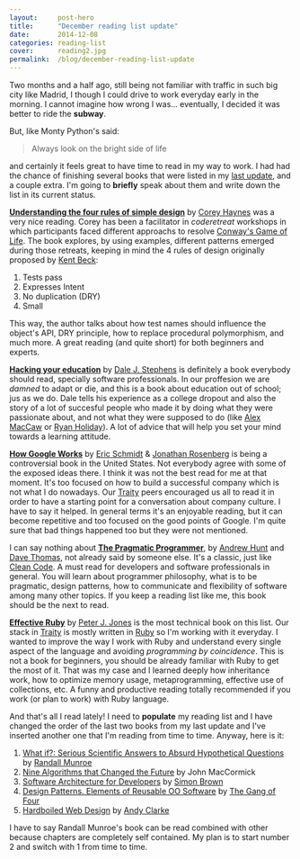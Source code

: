 ```yaml
---
layout:     post-hero
title:      "December reading list update"
date:       2014-12-08
categories: reading-list
cover:      reading2.jpg
permalink:  /blog/december-reading-list-update
---
```

Two months and a half ago, still being not familiar with traffic in such big city like Madrid, I though I could drive to work everyday early in the morning. I cannot imagine how wrong I was... eventually, I decided it was better to ride the **subway**.

But, like Monty Python's said:

> Always look on the bright side of life

and certainly it feels great to have time to read in my way to work. I had had the chance of finishing several books that were listed in my [last update](http://blog.javivelasco.com/reading-list-update/), and a couple extra. I'm going to **briefly** speak about them and write down the list in its current status.

**[Understanding the four rules of simple design](https://leanpub.com/4rulesofsimpledesign)** by [Corey Haynes](https://twitter.com/coreyhaines) was a very nice reading. Corey has been a facilitator in *coderetreat* workshops in which participants faced different approachs to resolve [Conway's Game of Life](http://en.wikipedia.org/wiki/Conway%27s_Game_of_Life). The book explores, by using examples, different patterns emerged during those retreats, keeping in mind the 4 rules of design originally proposed by [Kent Beck](https://twitter.com/kentbeck):

1. Tests pass
2. Expresses Intent
3. No duplication (DRY)
4. Small

This way, the author talks about how test names should influence the object's API, DRY principle, how to replace procedural polymorphism, and much more. A great reading (and quite short) for both beginners and experts.

**[Hacking your education](http://www.amazon.com/Hacking-Your-Education-Lectures-Thousands/dp/0399159967)** by [Dale J. Stephens](https://twitter.com/DaleJStephens) is definitely a book everybody should read, specially software professionals. In our proffesion we are *damned* to adapt or die, and this is a book about education out of school; jus as we do. Dale tells his experience as a college dropout and also the story of a lot of succesful people who made it by doing what they were passionate about, and not what they were supposed to do (like [Alex MacCaw](http://alexmaccaw.com/) or [Ryan Holiday](http://www.ryanholiday.net/)). A lot of advice that will help you set your mind towards a learning attitude.

**[How Google Works](http://www.amazon.es/How-Google-Works-Eric-Schmidt/dp/1455582344)** by [Eric Schmidt](https://twitter.com/ericschmidt) & [Jonathan Rosenberg](https://twitter.com/jjrosenberg) is being a controversial book in the United States. Not everybody agree with some of the exposed ideas there. I think it was not the best read for me at that moment. It's too focused on how to build a successful company which is not what I do nowadays. Our [Traity](www.traity.com) peers encouraged us all to read it in order to have a starting point for a conversation about company culture. I have to say it helped. In general terms it's an enjoyable reading, but it can become repetitive and too focused on the good points of Google. I'm quite sure that bad things happened too but they were not mentioned.

I can say nothing about **[The Pragmatic Programmer](http://www.amazon.com/The-Pragmatic-Programmer-Journeyman-Master/dp/020161622X)**, by [Andrew Hunt](https://twitter.com/PragmaticAndy) and [Dave Thomas](https://twitter.com/pragdave), not already said by someone else. It's a classic, just like [Clean Code](http://www.amazon.es/Clean-code-Handbook-Software-Craftsmanship/dp/0132350882). A must read for developers and software professionals in general. You will learn about programmer philosophy, what is to be pragmatic, design patterns, how to communicate and flexibility of software among many other topics. If you keep a reading list like me, this book should be the next to read.

**[Effective Ruby](http://www.effectiveruby.com/)** by [Peter J. Jones](https://twitter.com/contextualdev) is the most technical book on this list. Our stack in [Traity](www.traity.com) is mostly written in [Ruby](https://www.ruby-lang.org/en/) so I'm working with it everyday. I wanted to improve the way I work with Ruby and understand every single aspect of the language and avoiding *programming by coincidence*. This is not a book for beginners, you should be already familiar with Ruby to get the most of it. That was my case and I learned deeply how inheritance work, how to optimize memory usage, metaprogramming, effective use of collections, etc. A funny and productive reading totally recommended if you work (or plan to work) with Ruby language.

And that's all I read lately! I need to **populate** my reading list and I have changed the order of the last two books from my last update and I've inserted another one that I'm reading from time to time. Anyway, here is it:

1. [What if?: Serious Scientific Answers to Absurd Hypothetical Questions](http://www.amazon.es/What-If-Scientific-Hypothetical-Questions/dp/0544272994) by [Randall Munroe](http://xkcd.com/about/)
2. [Nine Algorithms that Changed the Future](http://www.amazon.com/Nine-Algorithms-That-Changed-Future/dp/0691158193) by John MacCormick
3. [Software Architecture for Developers](https://leanpub.com/software-architecture-for-developers) by [Simon Brown](https://twitter.com/simonbrown)
4. [Design Patterns. Elements of Reusable OO Software](http://www.amazon.es/Design-Patterns-Elements-Reusable-Object-Oriented/dp/0201633612) by [The Gang of Four](http://en.wikipedia.org/wiki/Design_Patterns)
5. [Hardboiled Web Design](http://www.fivesimplesteps.com/products/hardboiled-web-design) by [Andy Clarke](https://twitter.com/malarkey)

I have to say Randall Munroe's book can be read combined with other because chapters are completely self contained. My plan is to start number 2 and switch with 1 from time to time.
